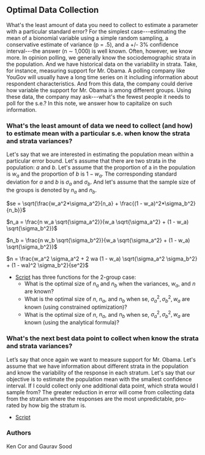 ## Optimal Data Collection

What's the least amount of data you need to collect to estimate a parameter with a particular standard error? For the simplest case---estimating the mean of a bionomial variable using a simple random sampling, a conservative estimate of variance (p = .5), and a +/- 3% confidence interval---the answer (n $\sim$ 1,000) is well known. Often, however, we know more. In opinion polling, we generally know the sociodemographic strata in the population. And we have historical data on the variability in strata. Take, for instance, measuring support for Mr. Obama. A polling company like YouGov will usually have a long time series on it including information about respondent characteristics. And from this data, the company could derive how variable the support for Mr. Obama is among different groups. Using these data, the company may ask---what's the fewest people it needs to poll for the s.e.? In this note, we answer how to capitalize on such information.       

### What's the least amount of data we need to collect (and how) to estimate mean with a particular s.e. when know the strata and strata variances?

Let's say that we are interested in estimating the population mean within a particular error bound. Let's assume that there are two strata in the population: $a$ and $b$. Let's assume that the proportion of a in the population is $w_a$ and the proportion of $b$ is $1 - w_a$. The corresponding standard deviation for $a$ and $b$ is $\sigma_a$ and $\sigma_b$. And let's assume that the sample size of the groups is denoted by $n_a$ and $n_b$. 

$se = \sqrt{\frac{w_a^2*\sigma_a^2}{n_a} + \frac{(1 - w_a)^2*\sigma_b^2}{n_b}}$

$n_a = \frac{n w_a \sqrt{\sigma_a^2}}{w_a \sqrt{\sigma_a^2} + (1 - w_a) \sqrt{\sigma_b^2}}$

$n_b = \frac{n w_b \sqrt{\sigma_b^2}}{w_a \sqrt{\sigma_a^2} + (1 - w_a) \sqrt{\sigma_b^2}}$

$n  = \frac{w_a^2 \sigma_a^2 + 2 wa (1 - w_a) \sqrt{\sigma_a^2 \sigma_b^2} + (1 - wa)^2 \sigma_b^2}{se^2}$

* [Script](scripts/smallest_n_for_se.R) has three functions for the 2-group case:
    - What is the optimal size of $n_a$ and $n_b$ when the variances, $w_a$, and $n$ are known?
    - What is the optimal size of $n$, $n_a$, and $n_b$ when se, $\sigma_a^2, \sigma_b^2, w_a$ are known (using constrained optimization)?
    -  What is the optimal size of $n$, $n_a$, and $n_b$ when se, $\sigma_a^2, \sigma_b^2, w_a$ are known (using the analytical formula)?

### What's the next best data point to collect when know the strata and strata variances?

Let’s say that once again we want to measure support for Mr. Obama. Let's assume that we have information about different strata in the population and know the variability of the response in each stratum. Let's say that our objective is to estimate the population mean with the smallest confidence interval. If I could collect only one additional data point, which strata would I sample from? The greater reduction in error will come from collecting data from the stratum where the responses are the most unpredictable, pro-rated by how big the stratum is.

* [Script](scripts/next_best_data_point.R)

### Authors

Ken Cor and Gaurav Sood
